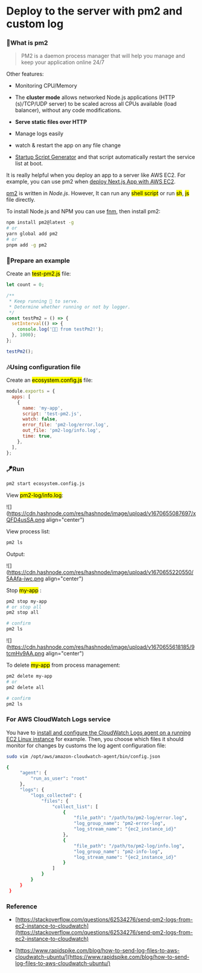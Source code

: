 # Deploy to the server with pm2 and custom log

### 👋What is pm2

> PM2 is a daemon process manager that will help you manage and keep your application online 24/7

Other features:

*   Monitoring CPU/Memory
    
*   The **cluster mode** allows networked Node.js applications (HTTP (s)/TCP/UDP server) to be scaled across all CPUs available (load balancer), without any code modifications.
    
*   **Serve static files over HTTP**
    
*   Manage logs easily
    
*   watch & restart the app on any file change
    
*   [Startup Script Generator](https://pm2.keymetrics.io/docs/usage/startup/) and that script automatically restart the service list at boot.
    

It is really helpful when you deploy an app to a server like AWS EC2. For example, you can use pm2 when [deploy Next.js App with AWS EC2](https://gist.github.com/ArcRanges/3d1d95421984c40fffaf3fabc9ea7396).

[pm2](https://pm2.keymetrics.io/) is written in *Node.js*. However, It can run any <mark>shell script</mark> or run <mark>sh</mark>, <mark>js</mark> file directly.

To install Node.js and NPM you can use [fnm](https://github.com/Schniz/fnm), then install pm2:

```bash
npm install pm2@latest -g
# or
yarn global add pm2
# or
pnpm add -g pm2
```

### 🥦Prepare an example

Create an <mark>test-pm2.js</mark> file:

```javascript
let count = 0;

/**
 * Keep running 🏃 to serve.
 * Determine whether running or not by logger.
 */
const testPm2 = () => {
  setInterval(() => {
    console.log('🙏👋 from testPm2!');
  }, 1000);
};

testPm2();
```

### 🎶Using configuration file

Create an <mark>ecosystem.config.js</mark> file:

```javascript
module.exports = {
  apps: [
    {
      name: 'my-app',
      script: 'test-pm2.js',
      watch: false,
      error_file: 'pm2-log/error.log',
      out_file: 'pm2-log/info.log',
      time: true,
    },
  ],
};
```

### 🪁Run

```bash
pm2 start ecosystem.config.js
```

View <mark>pm2-log/info.log</mark>:

![](https://cdn.hashnode.com/res/hashnode/image/upload/v1670655087697/xQFD4usSA.png align="center")

View process list:

```bash
pm2 ls
```

Output:

![](https://cdn.hashnode.com/res/hashnode/image/upload/v1670655220550/5AAfa-iwc.png align="center")

Stop <mark>my-app</mark> :

```bash
pm2 stop my-app
# or stop all
pm2 stop all

# confirm
pm2 ls
```

![](https://cdn.hashnode.com/res/hashnode/image/upload/v1670655618185/9tcmHv9AA.png align="center")

To delete <mark>my-app</mark> from process management:

```bash
pm2 delete my-app
# or
pm2 delete all

# confirm
pm2 ls
```

### For AWS CloudWatch Logs service

You have to [install and configure the CloudWatch Logs agent on a running EC2 Linux instance](https://docs.aws.amazon.com/AmazonCloudWatch/latest/logs/QuickStartEC2Instance.html) for example. Then, you choose which files it should monitor for changes by customs the log agent configuration file:

```bash
sudo vim /opt/aws/amazon-cloudwatch-agent/bin/config.json
```

```bash
{
     "agent": {
         "run_as_user": "root"
     },
     "logs": {
         "logs_collected": {
             "files": {
                 "collect_list": [
                     {
                         "file_path": "/path/to/pm2-log/error.log",
                         "log_group_name": "pm2-error-log",
                         "log_stream_name": "{ec2_instance_id}"
                     },
                     {
                         "file_path": "/path/to/pm2-log/info.log",
                         "log_group_name": "pm2-info-log",
                         "log_stream_name": "{ec2_instance_id}"
                     }
                 ]
             }
         }
     }
 }
```

### Reference

*   [https://stackoverflow.com/questions/62534276/send-pm2-logs-from-ec2-instance-to-cloudwatch](https://stackoverflow.com/questions/62534276/send-pm2-logs-from-ec2-instance-to-cloudwatch)
    
*   [https://www.rapidspike.com/blog/how-to-send-log-files-to-aws-cloudwatch-ubuntu/](https://www.rapidspike.com/blog/how-to-send-log-files-to-aws-cloudwatch-ubuntu/)